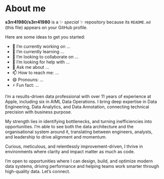 # About me

**s3rr41980/s3rr41980** is a ✨ _special_ ✨ repository because its `README.md` (this file) appears on your GitHub profile.

Here are some ideas to get you started:

- 🔭 I’m currently working on ...
- 🌱 I’m currently learning ...
- 👯 I’m looking to collaborate on ...
- 🤔 I’m looking for help with ...
- 💬 Ask me about ...
- 📫 How to reach me: ...
- 😄 Pronouns: ...
- ⚡ Fun fact: ...

I’m a results-driven data professional with over 11 years of experience at Apple, including six in AIML Data Operations. I bring deep expertise in Data Engineering, Data Analytics, and Data Annotation, connecting technical precision with business purpose.

My strength lies in identifying bottlenecks, and turning inefficiencies into opportunities. I’m able to see both the data architecture and the organisational system around it, translating between engineers, analysts, and leadership to drive alignment and momentum.

Curious, meticulous, and relentlessly improvement-driven, I thrive in environments where clarity and impact matter as much as code. 

I’m open to opportunities where I can design, build, and optimize modern data systems, driving performance and helping teams work smarter through high-quality data. Let’s connect.


